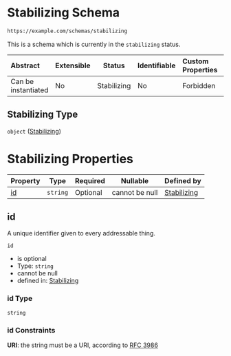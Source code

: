 # Stabilizing Schema

```txt
https://example.com/schemas/stabilizing
```

This is a schema which is currently in the `stabilizing` status.


| Abstract            | Extensible | Status      | Identifiable | Custom Properties | Additional Properties | Access Restrictions | Defined In                                                                                     |
| :------------------ | ---------- | ----------- | ------------ | :---------------- | --------------------- | ------------------- | ---------------------------------------------------------------------------------------------- |
| Can be instantiated | No         | Stabilizing | No           | Forbidden         | Allowed               | none                | [stabilizing.schema.json](../generated-schemas/stabilizing.schema.json "open original schema") |

## Stabilizing Type

`object` ([Stabilizing](stabilizing.md))

# Stabilizing Properties

| Property  | Type     | Required | Nullable       | Defined by                                                                                                |
| :-------- | -------- | -------- | -------------- | :-------------------------------------------------------------------------------------------------------- |
| [id](#id) | `string` | Optional | cannot be null | [Stabilizing](stabilizing-properties-id.md "https&#x3A;//example.com/schemas/stabilizing#/properties/id") |

## id

A unique identifier given to every addressable thing.


`id`

-   is optional
-   Type: `string`
-   cannot be null
-   defined in: [Stabilizing](stabilizing-properties-id.md "https&#x3A;//example.com/schemas/stabilizing#/properties/id")

### id Type

`string`

### id Constraints

**URI**: the string must be a URI, according to [RFC 3986](https://tools.ietf.org/html/rfc4291 "check the specification")
